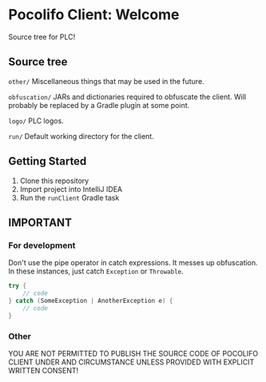 # Pocolifo Client: Welcome

Source tree for PLC!

## Source tree

`other/` Miscellaneous things that may be used in the future.

`obfuscation/` JARs and dictionaries required to obfuscate the client. Will probably be replaced by a Gradle plugin at some point.

`logo/` PLC logos.

`run/` Default working directory for the client.

## Getting Started

1. Clone this repository
2. Import project into IntelliJ IDEA
3. Run the `runClient` Gradle task

## IMPORTANT
### For development

Don't use the pipe operator in catch expressions. It messes up obfuscation. In these instances, just catch `Exception`
or `Throwable`.
```java
try {
    // code
} catch (SomeException | AnotherException e) { 
    // code
}
```

### Other
YOU ARE NOT PERMITTED TO PUBLISH THE SOURCE CODE OF POCOLIFO CLIENT UNDER AND CIRCUMSTANCE UNLESS PROVIDED WITH EXPLICIT
WRITTEN CONSENT!